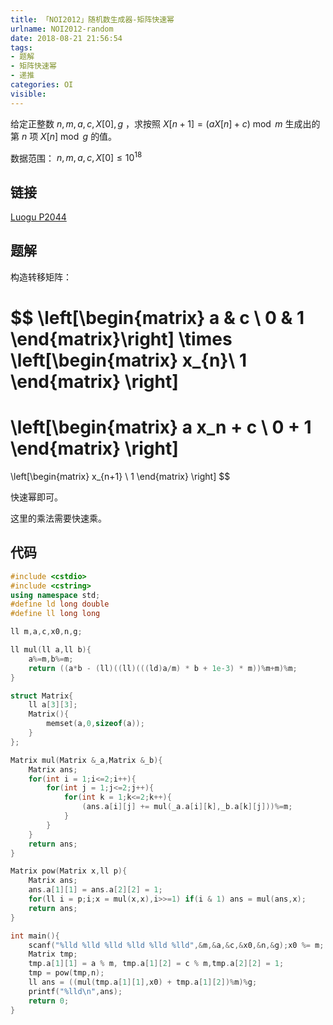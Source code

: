 ```yaml
---
title: 「NOI2012」随机数生成器-矩阵快速幂
urlname: NOI2012-random
date: 2018-08-21 21:56:54
tags:
- 题解
- 矩阵快速幂
- 递推
categories: OI
visible:
---
```


给定正整数 $n,m,a,c,X[0],g$ ，求按照 $X[n+1] = (a X[n] + c) \bmod m$ 生成出的第 $n$ 项 $X[n] \bmod g$ 的值。

数据范围： $n,m,a,c,X[0] \leq 10^{18}$

<!-- more -->

## 链接

[Luogu P2044](https://www.luogu.org/problemnew/show/P2044)

## 题解

构造转移矩阵：

$$
\left[\begin{matrix}
a & c \\
0 & 1  
\end{matrix}\right]
\times
\left[\begin{matrix}
x_{n}\\
1
\end{matrix} \right]
=
\left[\begin{matrix}
a x_n + c \\
0 + 1
\end{matrix} \right]
= 
\left[\begin{matrix}
x_{n+1} \\
1
\end{matrix} \right]
$$

快速幂即可。

这里的乘法需要快速乘。

## 代码


```cpp
#include <cstdio>
#include <cstring>
using namespace std;
#define ld long double
#define ll long long

ll m,a,c,x0,n,g;

ll mul(ll a,ll b){
    a%=m,b%=m;
    return ((a*b - (ll)((ll)(((ld)a/m) * b + 1e-3) * m))%m+m)%m;
}

struct Matrix{
    ll a[3][3];
    Matrix(){
        memset(a,0,sizeof(a));
    }
};

Matrix mul(Matrix &_a,Matrix &_b){
    Matrix ans;
    for(int i = 1;i<=2;i++){
        for(int j = 1;j<=2;j++){
            for(int k = 1;k<=2;k++){
                (ans.a[i][j] += mul(_a.a[i][k],_b.a[k][j]))%=m;
            }
        }
    }
    return ans;
}

Matrix pow(Matrix x,ll p){
    Matrix ans;
    ans.a[1][1] = ans.a[2][2] = 1;
    for(ll i = p;i;x = mul(x,x),i>>=1) if(i & 1) ans = mul(ans,x);
    return ans;
}

int main(){
    scanf("%lld %lld %lld %lld %lld %lld",&m,&a,&c,&x0,&n,&g);x0 %= m;
    Matrix tmp;
    tmp.a[1][1] = a % m, tmp.a[1][2] = c % m,tmp.a[2][2] = 1;
    tmp = pow(tmp,n);
    ll ans = ((mul(tmp.a[1][1],x0) + tmp.a[1][2])%m)%g;
    printf("%lld\n",ans);
    return 0;
}

```

